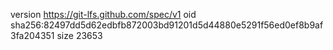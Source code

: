 version https://git-lfs.github.com/spec/v1
oid sha256:82497dd5d62edbfb872003bd91201d5d44880e5291f56ed0ef8b9af3fa204351
size 23653
